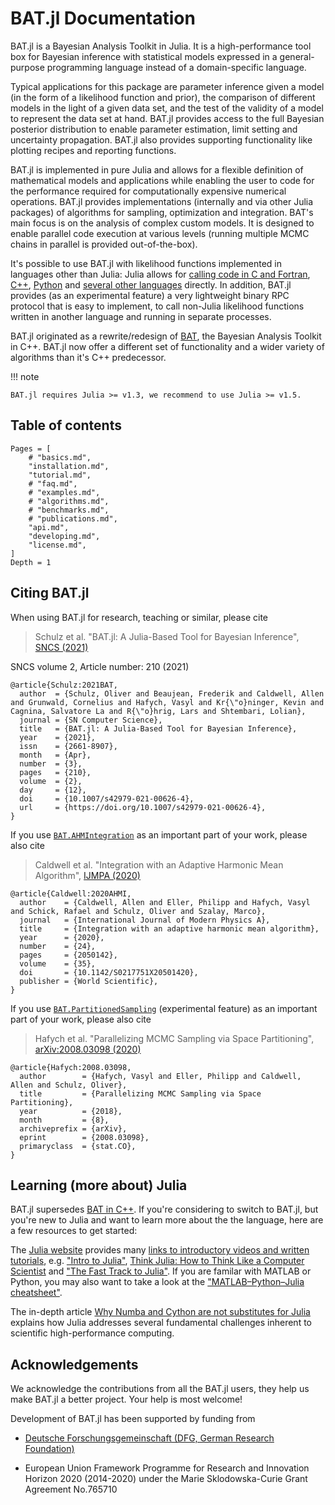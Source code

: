 # BAT.jl Documentation

BAT.jl is a Bayesian Analysis Toolkit in Julia. It is a high-performance tool box for Bayesian inference with statistical models expressed in a general-purpose programming language instead of a domain-specific language.

Typical applications for this package are parameter inference given a model (in the form of a likelihood function and prior), the comparison of different models in the light of a given data set, and the test of the validity of a model to represent the data set at hand. BAT.jl provides access to the full Bayesian posterior distribution to enable parameter estimation, limit setting and uncertainty propagation. BAT.jl also provides supporting functionality like plotting recipes and reporting functions.

BAT.jl is implemented in pure Julia and allows for a flexible definition of mathematical models and applications while enabling the user to code for the performance required for computationally expensive numerical operations. BAT.jl provides implementations (internally and via other Julia packages) of algorithms for sampling, optimization and integration. BAT's main focus is on the analysis of complex custom models. It is designed to enable parallel code execution at various levels (running multiple MCMC chains in parallel is provided out-of-the-box).

It's possible to use BAT.jl with likelihood functions implemented in languages other than Julia: Julia allows for [calling code in C and Fortran](https://docs.julialang.org/en/v1/manual/calling-c-and-fortran-code/index.html), [C++](https://github.com/JuliaInterop/Cxx.jl), [Python](https://github.com/JuliaPy/PyCall.jl) and [several other languages](https://github.com/JuliaInterop) directly. In addition, BAT.jl provides (as an experimental feature) a very lightweight binary RPC protocol that is easy to implement, to call non-Julia likelihood functions written in another language and running in separate processes.

BAT.jl originated as a rewrite/redesign of [BAT](https://github.com/bat/bat), the Bayesian Analysis Toolkit in C++. BAT.jl now offer a different set of functionality and a wider variety of algorithms than it's C++ predecessor.

!!! note

    BAT.jl requires Julia >= v1.3, we recommend to use Julia >= v1.5.


## Table of contents

```@contents
Pages = [
    # "basics.md",
    "installation.md",
    "tutorial.md",
    # "faq.md",
    # "examples.md",
    # "algorithms.md",
    # "benchmarks.md",
    # "publications.md",
    "api.md",
    "developing.md",
    "license.md",
]
Depth = 1
```

## Citing BAT.jl

When using BAT.jl for research, teaching or similar, please cite

> Schulz et al. "BAT.jl: A Julia-Based Tool for Bayesian Inference", [SNCS (2021)](https://doi.org/10.1007/s42979-021-00626-4)

SNCS volume 2, Article number: 210 (2021) 

```
@article{Schulz:2021BAT,
  author  = {Schulz, Oliver and Beaujean, Frederik and Caldwell, Allen and Grunwald, Cornelius and Hafych, Vasyl and Kr{\"o}ninger, Kevin and Cagnina, Salvatore La and R{\"o}hrig, Lars and Shtembari, Lolian},
  journal = {SN Computer Science},
  title   = {BAT.jl: A Julia-Based Tool for Bayesian Inference},
  year    = {2021},
  issn    = {2661-8907},
  month   = {Apr},
  number  = {3},
  pages   = {210},
  volume  = {2},
  day     = {12},
  doi     = {10.1007/s42979-021-00626-4},
  url     = {https://doi.org/10.1007/s42979-021-00626-4},
}
```

If you use [`BAT.AHMIntegration`](@ref) as an important part of your work, please also cite 

> Caldwell et al. "Integration with an Adaptive Harmonic Mean Algorithm", [IJMPA (2020)](http://doi.org/10.1142/S0217751X20501420)

```
@article{Caldwell:2020AHMI,
  author    = {Caldwell, Allen and Eller, Philipp and Hafych, Vasyl and Schick, Rafael and Schulz, Oliver and Szalay, Marco},
  journal   = {International Journal of Modern Physics A},
  title     = {Integration with an adaptive harmonic mean algorithm},
  year      = {2020},
  number    = {24},
  pages     = {2050142},
  volume    = {35},
  doi       = {10.1142/S0217751X20501420},
  publisher = {World Scientific},
}
```

If you use [`BAT.PartitionedSampling`](@ref) (experimental feature) as an important part of your work, please also cite 

> Hafych et al. "Parallelizing MCMC Sampling via Space Partitioning", [arXiv:2008.03098 (2020)](https://arxiv.org/abs/2008.03098)

```
@article{Hafych:2008.03098,
  author        = {Hafych, Vasyl and Eller, Philipp and Caldwell, Allen and Schulz, Oliver},
  title         = {Parallelizing MCMC Sampling via Space Partitioning},
  year          = {2018},
  month         = {8},
  archiveprefix = {arXiv},
  eprint        = {2008.03098},
  primaryclass  = {stat.CO},
}
```


## Learning (more about) Julia

BAT.jl supersedes [BAT in C++](https://github.com/bat/bat). If you're considering to switch to BAT.jl, but you're new to Julia and want to learn more about the the language, here are a few resources to get started:

The [Julia website](https://julialang.org/) provides many [links to introductory videos and written tutorials](https://julialang.org/learning/), e.g. ["Intro to Julia"](https://www.youtube.com/watch?v=fMa1qSg_LxA),
[Think Julia: How to Think Like a Computer Scientist](https://benlauwens.github.io/ThinkJulia.jl/latest/book.html)
and ["The Fast Track to Julia"](https://juliadocs.github.io/Julia-Cheat-Sheet/). If you are familar with MATLAB or Python, you may also want to take a look at the ["MATLAB–Python–Julia cheatsheet"](https://cheatsheets.quantecon.org/).

The in-depth article [Why Numba and Cython are not substitutes for Julia](http://www.stochasticlifestyle.com/why-numba-and-cython-are-not-substitutes-for-julia/) explains how Julia addresses several fundamental challenges inherent to scientific high-performance computing.


## Acknowledgements

We acknowledge the contributions from all the BAT.jl users, they help us make BAT.jl a better project. Your help is most welcome!

Development of BAT.jl has been supported by funding from

* [Deutsche Forschungsgemeinschaft (DFG, German Research Foundation)](https://www.dfg.de/)

* European Union Framework Programme for Research and Innovation Horizon 2020 (2014-2020) under the Marie Sklodowska-Curie Grant Agreement No.765710
